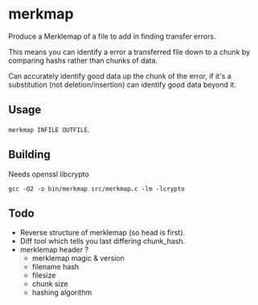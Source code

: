 # merkmap

Produce a Merklemap of a file to add in finding transfer errors.

This means you can identify a error a transferred file down to a chunk by comparing hashs rather than chunks of data.

Can accurately identify good data up the chunk of the error, if it's a substitution (not deletion/insertion) can identify good data beyond it.

## Usage

`merkmap INFILE OUTFILE`.

## Building

Needs openssl libcrypto

`gcc -O2 -o bin/merkmap src/merkmap.c -lm -lcrypto`

## Todo

* Reverse structure of merklemap (so head is first).
* Diff tool which tells you last differing chunk_hash.
* merklemap header ?
  - merklemap magic & version
  - filename hash
  - filesize
  - chunk size
  - hashing algorithm